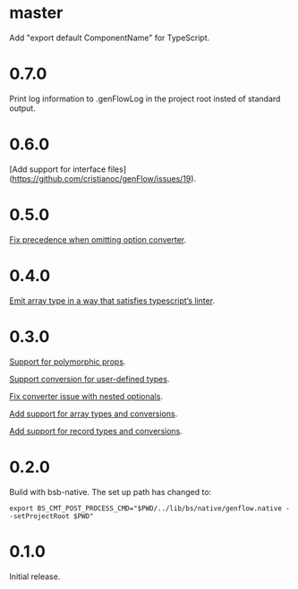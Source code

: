 # master
  Add "export default ComponentName" for TypeScript.

# 0.7.0
  Print log information to .genFlowLog in the project root insted of standard output.

# 0.6.0

[Add support for interface files] (https://github.com/cristianoc/genFlow/issues/19).

# 0.5.0

[Fix precedence when omitting option converter](https://github.com/cristianoc/genFlow/commit/ac2ad1ba278960ef906e97642d01e0e45f980c34).

# 0.4.0

[Emit array type in a way that satisfies typescript’s linter](https://github.com/cristianoc/genFlow/commit/4e6674d35a4f85c2a98a7a8eb29367008245537c).

# 0.3.0

[Support for polymorphic props](https://github.com/cristianoc/genFlow/issues/15).

[Support conversion for user-defined types](https://github.com/cristianoc/genFlow/issues/16).

[Fix converter issue with nested optionals](https://github.com/cristianoc/genFlow/commit/55e0360eaba1b22e02878ebd4dfe74e05f272601).

[Add support for array types and conversions](https://github.com/cristianoc/genFlow/issues/17).

[Add support for record types and conversions](https://github.com/cristianoc/genFlow/issues/18).

# 0.2.0

Build with bsb-native.
The set up path has changed to:

```
export BS_CMT_POST_PROCESS_CMD="$PWD/../lib/bs/native/genflow.native --setProjectRoot $PWD"
```

# 0.1.0

Initial release.
